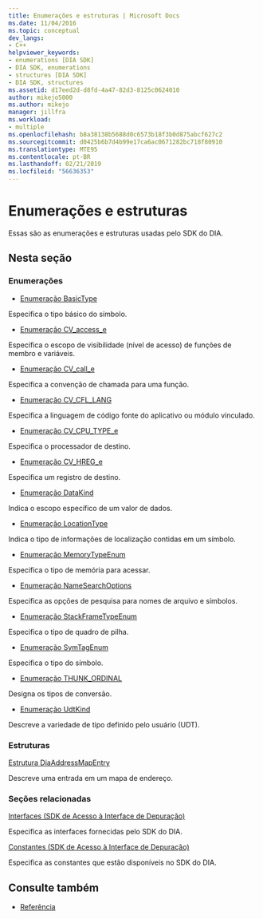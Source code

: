 ```yaml
---
title: Enumerações e estruturas | Microsoft Docs
ms.date: 11/04/2016
ms.topic: conceptual
dev_langs:
- C++
helpviewer_keywords:
- enumerations [DIA SDK]
- DIA SDK, enumerations
- structures [DIA SDK]
- DIA SDK, structures
ms.assetid: d17eed2d-d8fd-4a47-82d3-8125c0624010
author: mikejo5000
ms.author: mikejo
manager: jillfra
ms.workload:
- multiple
ms.openlocfilehash: b8a38138b5688d0c6573b18f3b0d875abcf627c2
ms.sourcegitcommit: d0425b6b7d4b99e17ca6ac0671282bc718f80910
ms.translationtype: MTE95
ms.contentlocale: pt-BR
ms.lasthandoff: 02/21/2019
ms.locfileid: "56636353"
---
```

# <a name="enumerations-and-structures"></a>Enumerações e estruturas

Essas são as enumerações e estruturas usadas pelo SDK do DIA.

## <a name="in-this-section"></a>Nesta seção

### <a name="enumerations"></a>Enumerações

- [Enumeração BasicType](../../debugger/debug-interface-access/basictype.md)

 Especifica o tipo básico do símbolo.

- [Enumeração CV_access_e](../../debugger/debug-interface-access/cv-access-e.md)

 Especifica o escopo de visibilidade (nível de acesso) de funções de membro e variáveis.

- [Enumeração CV_call_e](../../debugger/debug-interface-access/cv-call-e.md)

 Especifica a convenção de chamada para uma função.

- [Enumeração CV_CFL_LANG](../../debugger/debug-interface-access/cv-cfl-lang.md)

 Especifica a linguagem de código fonte do aplicativo ou módulo vinculado.

- [Enumeração CV_CPU_TYPE_e](../../debugger/debug-interface-access/cv-cpu-type-e.md)

 Especifica o processador de destino.

- [Enumeração CV_HREG_e](../../debugger/debug-interface-access/cv-hreg-e.md)

 Especifica um registro de destino.

- [Enumeração DataKind](../../debugger/debug-interface-access/datakind.md)

 Indica o escopo específico de um valor de dados.

- [Enumeração LocationType](../../debugger/debug-interface-access/locationtype.md)

 Indica o tipo de informações de localização contidas em um símbolo.

- [Enumeração MemoryTypeEnum](../../debugger/debug-interface-access/memorytypeenum.md)

 Especifica o tipo de memória para acessar.

- [Enumeração NameSearchOptions](../../debugger/debug-interface-access/namesearchoptions.md)

 Especifica as opções de pesquisa para nomes de arquivo e símbolos.

- [Enumeração StackFrameTypeEnum](../../debugger/debug-interface-access/stackframetypeenum.md)

 Especifica o tipo de quadro de pilha.

- [Enumeração SymTagEnum](../../debugger/debug-interface-access/symtagenum.md)

 Especifica o tipo do símbolo.

- [Enumeração THUNK_ORDINAL](../../debugger/debug-interface-access/thunk-ordinal.md)

 Designa os tipos de conversão.

- [Enumeração UdtKind](../../debugger/debug-interface-access/udtkind.md)

 Descreve a variedade de tipo definido pelo usuário (UDT).

### <a name="structures"></a>Estruturas

[Estrutura DiaAddressMapEntry](../../debugger/debug-interface-access/diaaddressmapentry.md)

Descreve uma entrada em um mapa de endereço.

### <a name="related-sections"></a>Seções relacionadas

[Interfaces (SDK de Acesso à Interface de Depuração)](../../debugger/debug-interface-access/interfaces-debug-interface-access-sdk.md)

Especifica as interfaces fornecidas pelo SDK do DIA.

[Constantes (SDK de Acesso à Interface de Depuração)](../../debugger/debug-interface-access/constants-debug-interface-access-sdk.md)

Especifica as constantes que estão disponíveis no SDK do DIA.

## <a name="see-also"></a>Consulte também

- [Referência](../../debugger/debug-interface-access/debug-interface-access-sdk-reference.md)